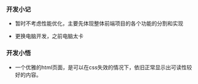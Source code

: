 ### 开发小记

 * 暂时不考虑性能优化，主要先体现整体前端项目的各个功能的分割和实现

* 更换电脑开发，之前电脑太卡

### 开发小悟

 * 一个优雅的html页面，是可以在css失效的情况下，依旧正常显示出可读性较好的内容。

 
